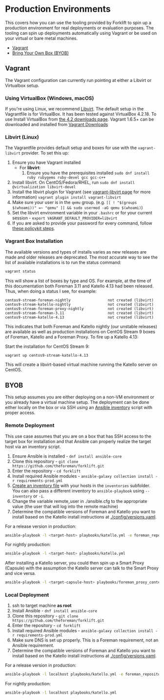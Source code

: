 # Production Environments

This covers how you can use the tooling provided by Forklift to spin up a production environment for real deployments or evaluation purposes. The tooling can spin up deployments automatically using Vagrant or be used on your virtual or bare metal machines.

* [Vagrant](#vagrant)
* [Bring Your Own Box (BYOB)](#byob)

## Vagrant

The Vagrant configuration can currently run pointing at either a Libvirt or Virtualbox setup.

### Using VirtualBox (Windows, macOS)

If you're using Linux, we recommend [Libvirt](#libvirt-linux). The default setup in the Vagrantfile is for VirtualBox. It has been tested against VirtualBox 4.2.18. To use Install VirtualBox from [the 4.2 downloads
page](https://www.virtualbox.org/wiki/Download_Old_Builds_4_2). Vagrant 1.6.5+ can be downloaded and installed from [Vagrant Downloads](https://developer.hashicorp.com/vagrant/install)

### Libvirt (Linux)

The Vagrantfile provides default setup and boxes for use with the `vagrant-libvirt` provider. To set this up:

1. Ensure you have Vagrant installed
    * For **libvirt**:
        1. Ensure you have the prerequisites installed `sudo dnf install ruby rubygems ruby-devel gcc gcc-c++`
2. Install libvirt. On CentOS/Fedora/RHEL, run `sudo dnf install @virtualization libvirt-devel`
3. Install the libvirt plugin for Vagrant (see [vagrant-libvirt page](https://github.com/vagrant-libvirt/vagrant-libvirt) for more information) `vagrant plugin install vagrant-libvirt`
4. Make sure your user is in the `qemu` group. (e.g. `[[ ! "$(groups $(whoami))" =~ "qemu" ]] && sudo usermod -aG qemu $(whoami)`)
5. Set the libvirt environment variable in your `.bashrc` or for your current session - `export VAGRANT_DEFAULT_PROVIDER=libvirt`
6. If you are asked to provide your password for every command, follow [these policykit steps](https://developer.fedoraproject.org/tools/vagrant/vagrant-libvirt.html).

### Vagrant Box Installation

The available versions and types of installs varies as new releases are made and older releases are deprecated. The most accurate way to see the list of available installations is to run the status command:

```sh
vagrant status
```

This will show a list of boxes by type and OS. For example, at the time of this documentation both Foreman 3.11 and Katello 4.13 had been released. Thus, when doing a status I see, for example:

```text
centos9-stream-foreman-nightly                 not created (libvirt)
centos9-stream-katello-nightly                 not created (libvirt)
centos9-stream-foreman-proxy-nightly           not created (libvirt)
centos9-stream-foreman-3.11                    not created (libvirt)
centos9-stream-katello-4.13                    not created (libvirt)
```

This indicates that both Foreman and Katello nightly (our unstable releases) are available as well as production installations on CentOS Stream 9 boxes of Foreman, Katello and a Foreman Proxy. To fire up a Katello 4.13:

Start the installation for CentOS Stream 9:

```sh
vagrant up centos9-stream-katello-4.13
```

This will create a libvirt-based virtual machine running the Katello server on CentOS.

## BYOB

This setup assumes you are either deploying on a non-VM environment or you already have a virtual machine setup. The deployment can be done either locally on the box or via SSH using an [Ansible inventory](https://docs.ansible.com/ansible/latest/inventory_guide/intro_inventory.html) script with proper access.

### Remote Deployment

This use case assumes that you are on a box that has SSH access to the target box for installation and that Ansible can properly realize the target host via an inventory script.

1. Ensure Ansible is installed - `dnf install ansible-core`
2. Clone this repository - `git clone https://github.com/theforeman/forklift.git`
3. Enter the repository - `cd forklift`
4. Install required Ansible modules - `ansible-galaxy collection install -r requirements-prod.yml`
5. [Create an inventory file](https://docs.ansible.com/ansible/latest/intro_inventory.html) with your hosts in the `inventories` subfolder. You can also pass a different inventory to `ansible-playbook` using `--inventory` or `-i`.
6. Change the variable remote_user in ./ansible.cfg to the appropriate value (the user that will log into the remote machine)
7. Determine the compatible versions of Foreman and Katello you want to install based on the Katello install instructions at [./config/versions.yaml](https://github.com/theforeman/forklift/blob/master/vagrant/config/versions.yaml).

For a release version in production:

```sh
ansible-playbook -l <target-host> playbooks/katello.yml -e foreman_repositories_version=WANTED_FOREMAN_VERSION -e katello_repositories_version=WANTED_KATELLO_VERSION
```

For nightly production:

```sh
ansible-playbook -l <target-host> playbooks/katello.yml
```

After installing a Katello server, you could then spin up a Smart Proxy (Capsule) with the assumption the Katello server can talk to the Smart Proxy and vice versa.

```sh
ansible-playbook -l <target-capsule-host> playbooks/foreman_proxy_content.yml
```

### Local Deployment

1. ssh to target machine **as root**
2. Install Ansible - `dnf install ansible-core`
3. Clone this repository - `git clone https://github.com/theforeman/forklift.git`
4. Enter the repository - `cd forklift`
5. Install required Ansible modules - `ansible-galaxy collection install -r requirements-prod.yml`
6. Make sure DNS is set up properly. This is a Foreman requirement, not an Ansible requirement.
7. Determine the compatible versions of Foreman and Katello you want to install based on the Katello install instructions at [./config/versions.yaml](https://github.com/theforeman/forklift/blob/master/vagrant/config/versions.yaml).

For a release version in production:

```sh
ansible-playbook -l localhost playbooks/katello.yml -e foreman_repositories_version=WANTED_FOREMAN_VERSION -e katello_repositories_version=WANTED_KATELLO_VERSION
```

For nightly production:

```sh
ansible-playbook -l localhost playbooks/katello.yml
```
